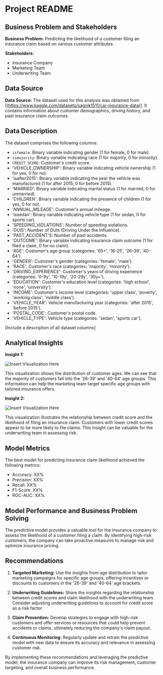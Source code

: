 # Project README

## Business Problem and Stakeholders

**Business Problem:** Predicting the likelihood of a customer filing an insurance claim based on various customer attributes.

**Stakeholders:**
- Insurance Company
- Marketing Team
- Underwriting Team

## Data Source

**Data Source:** The dataset used for this analysis was obtained from [(https://www.kaggle.com/datasets/sagnik1511/car-insurance-data)]. It contains information about customer demographics, driving history, and past insurance claim outcomes.

## Data Description

The dataset comprises the following columns:

- `isfemale`: Binary variable indicating gender (1 for female, 0 for male).
- `ismajority`: Binary variable indicating race (1 for majority, 0 for minority).
- `CREDIT_SCORE`: Customer's credit score.
- 'VEHICLE_OWNERSHIP': Binary variable indicating vehicle ownership (1 for yes, 0 for no).
- 'isafter2015': Binary variable indicating the year the vehicle was manufactured (1 for after 2015, 0 for before 2015).
- 'MARRIED': Binary variable indicating marital status (1 for married, 0 for unmarried).
- 'CHILDREN': Binary variable indicating the presence of children (1 for yes, 0 for no).
- 'ANNUAL_MILEAGE': Customer's annual mileage.
- 'issedan': Binary variable indicating vehicle type (1 for sedan, 0 for sports car).
- 'SPEEDING_VIOLATIONS': Number of speeding violations.
- 'DUIS': Number of DUIs (Driving Under the Influence).
- 'PAST_ACCIDENT'S: Number of past accidents.
- 'OUTCOME': Binary variable indicating insurance claim outcome (1 for filed a claim, 0 for no claim).
- 'AGE': Customer's age group (categories: '65+', '16-25', '26-39', '40-64').
- 'GENDER': Customer's gender (categories: 'female', 'male').
- 'RACE': Customer's race (categories: 'majority', 'minority').
- 'DRIVING_EXPERIENCE': Customer's years of driving experience (categories: '0-9y', '10-19y', '20-29y', '30y+').
- 'EDUCATION': Customer's education level (categories: 'high school', 'none', 'university').
- 'INCOME': Customer's income level (categories: 'upper class', 'poverty', 'working class', 'middle class').
- 'VEHICLE_YEAR': Vehicle manufacturing year (categories: 'after 2015', 'before 2015').
- 'POSTAL_CODE': Customer's postal code.
- 'VEHICLE_TYPE': Vehicle type (categories: 'sedan', 'sports car').

[Include a description of all dataset columns]

## Analytical Insights

**Insight 1:** 

![Insert Visualization Here](link_to_image1.png)

This visualization shows the distribution of customer ages. We can see that the majority of customers fall into the '26-39' and '40-64' age groups. This information can help the marketing team target specific age groups with tailored insurance offers.

**Insight 2:**

![Insert Visualization Here](link_to_image2.png)

This visualization illustrates the relationship between credit score and the likelihood of filing an insurance claim. Customers with lower credit scores appear to be more likely to file claims. This insight can be valuable for the underwriting team in assessing risk.

## Model Metrics

The best model for predicting insurance claim likelihood achieved the following metrics:
- Accuracy: XX%
- Precision: XX%
- Recall: XX%
- F1-Score: XX%
- ROC-AUC: XX%

## Model Performance and Business Problem Solving

The predictive model provides a valuable tool for the insurance company to assess the likelihood of a customer filing a claim. By identifying high-risk customers, the company can take proactive measures to manage risk and optimize insurance pricing.

## Recommendations

1. **Targeted Marketing:** Use the insights from age distribution to tailor marketing campaigns for specific age groups, offering incentives or discounts to customers in the '26-39' and '40-64' age brackets.

2. **Underwriting Guidelines:** Share the insights regarding the relationship between credit scores and claim likelihood with the underwriting team. Consider adjusting underwriting guidelines to account for credit score as a risk factor.

3. **Claim Prevention:** Develop strategies to engage with high-risk customers and offer services or resources that could help prevent accidents or claims, ultimately reducing the company's claim payout.

4. **Continuous Monitoring:** Regularly update and retrain the predictive model with new data to ensure its accuracy and relevance in assessing customer risk.

By implementing these recommendations and leveraging the predictive model, the insurance company can improve its risk management, customer targeting, and overall business performance.

